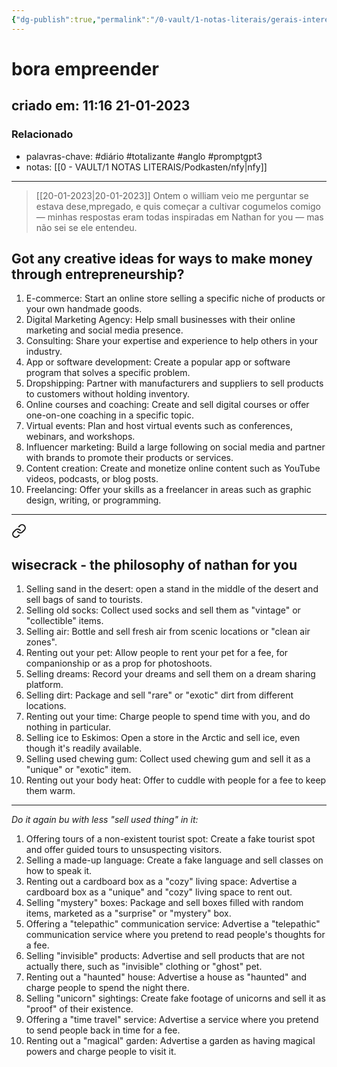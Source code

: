 ```yaml
---
{"dg-publish":true,"permalink":"/0-vault/1-notas-literais/gerais-interesses/bora-empreender/","tags":["diário","totalizante","anglo","promptgpt3"],"dgHomeLink":true,"dgShowLocalGraph":true,"dgShowFileTree":true,"dgEnableSearch":true}
---
```


# bora empreender
## criado em: 11:16 21-01-2023

### Relacionado
- palavras-chave: #diário #totalizante #anglo #promptgpt3 
- notas: [[0 - VAULT/1 NOTAS LITERAIS/Podkasten/nfy\|nfy]]

---
>[[20-01-2023\|20-01-2023]] Ontem o william veio me perguntar se estava dese,mpregado, e quis começar a cultivar cogumelos comigo — minhas respostas eram todas inspiradas em Nathan for you — mas não sei se ele entendeu.

## Got any creative ideas for ways to make money through entrepreneurship?

1.  E-commerce: Start an online store selling a specific niche of products or your own handmade goods.
2.  Digital Marketing Agency: Help small businesses with their online marketing and social media presence.
3.  Consulting: Share your expertise and experience to help others in your industry.
4.  App or software development: Create a popular app or software program that solves a specific problem.
5.  Dropshipping: Partner with manufacturers and suppliers to sell products to customers without holding inventory.
6.  Online courses and coaching: Create and sell digital courses or offer one-on-one coaching in a specific topic.
7.  Virtual events: Plan and host virtual events such as conferences, webinars, and workshops.
8.  Influencer marketing: Build a large following on social media and partner with brands to promote their products or services.
9.  Content creation: Create and monetize online content such as YouTube videos, podcasts, or blog posts.
10.  Freelancing: Offer your skills as a freelancer in areas such as graphic design, writing, or programming.

---

<div class="transclusion internal-embed is-loaded"><a class="markdown-embed-link" href="/0-vault/1-notas-literais/podkasten/nfy/#7c98f3" aria-label="Open link"><svg xmlns="http://www.w3.org/2000/svg" width="24" height="24" viewBox="0 0 24 24" fill="none" stroke="currentColor" stroke-width="2" stroke-linecap="round" stroke-linejoin="round" class="svg-icon lucide-link"><path d="M10 13a5 5 0 0 0 7.54.54l3-3a5 5 0 0 0-7.07-7.07l-1.72 1.71"></path><path d="M14 11a5 5 0 0 0-7.54-.54l-3 3a5 5 0 0 0 7.07 7.07l1.71-1.71"></path></svg></a><div class="markdown-embed">



## wisecrack - the philosophy of nathan for you

</div></div>



1.  Selling sand in the desert: open a stand in the middle of the desert and sell bags of sand to tourists.
2.  Selling old socks: Collect used socks and sell them as "vintage" or "collectible" items.
3.  Selling air: Bottle and sell fresh air from scenic locations or "clean air zones".
4.  Renting out your pet: Allow people to rent your pet for a fee, for companionship or as a prop for photoshoots.
5.  Selling dreams: Record your dreams and sell them on a dream sharing platform.
6.  Selling dirt: Package and sell "rare" or "exotic" dirt from different locations.
7.  Renting out your time: Charge people to spend time with you, and do nothing in particular.
8.  Selling ice to Eskimos: Open a store in the Arctic and sell ice, even though it's readily available.
9.  Selling used chewing gum: Collect used chewing gum and sell it as a "unique" or "exotic" item.
10.  Renting out your body heat: Offer to cuddle with people for a fee to keep them warm.
---
*Do it again bu with less "sell used thing" in it:*

1.  Offering tours of a non-existent tourist spot: Create a fake tourist spot and offer guided tours to unsuspecting visitors.
2.  Selling a made-up language: Create a fake language and sell classes on how to speak it.
3.  Renting out a cardboard box as a "cozy" living space: Advertise a cardboard box as a "unique" and "cozy" living space to rent out.
4.  Selling "mystery" boxes: Package and sell boxes filled with random items, marketed as a "surprise" or "mystery" box.
5.  Offering a "telepathic" communication service: Advertise a "telepathic" communication service where you pretend to read people's thoughts for a fee.
6.  Selling "invisible" products: Advertise and sell products that are not actually there, such as "invisible" clothing or "ghost" pet.
7.  Renting out a "haunted" house: Advertise a house as "haunted" and charge people to spend the night there.
8.  Selling "unicorn" sightings: Create fake footage of unicorns and sell it as "proof" of their existence.
9.  Offering a "time travel" service: Advertise a service where you pretend to send people back in time for a fee.
10.  Renting out a "magical" garden: Advertise a garden as having magical powers and charge people to visit it.